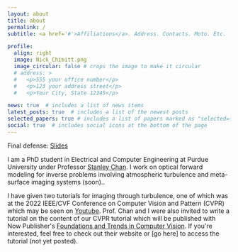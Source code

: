 ```yaml
---
layout: about
title: about
permalink: /
subtitle: <a href='#'>Affiliations</a>. Address. Contacts. Moto. Etc.

profile:
  align: right
  image: Nick_Chimitt.png
  image_circular: false # crops the image to make it circular
  # address: >
  #   <p>555 your office number</p>
  #   <p>123 your address street</p>
  #   <p>Your City, State 12345</p>

news: true  # includes a list of news items
latest_posts: true  # includes a list of the newest posts
selected_papers: true # includes a list of papers marked as "selected={true}"
social: true  # includes social icons at the bottom of the page
---
```


Final defense: [Slides](https://drive.google.com/file/d/1d5N2jf10Am_9yNy8z8x2UcPsyvRo5wh-/view?usp=sharing)

I am a PhD student in Electrical and Computer Engineering at Purdue University under Professor [Stanley Chan](https://engineering.purdue.edu/ChanGroup/stanleychan.html). I work on optical forward modeling for inverse problems involving atmospheric turbulence and meta-surface imaging systems (soon)..

I have given two tutorials for imaging through turbulence, one of which was at the 2022 IEEE/CVF Conference on Computer Vision and Pattern (CVPR) which may be seen on [Youtube](https://www.youtube.com/watch?v=g_VY0KToV_s). Prof. Chan and I were also invited to write a tutorial on the content of our CVPR tutorial which will be published with Now Publisher's [Foundations and Trends in Computer Vision](https://www.nowpublishers.com/CGV). If you're interested, feel free to check out their website or [go here] to access the tutorial (not yet posted).
